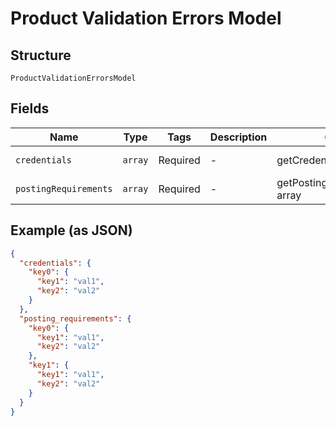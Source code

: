 
# Product Validation Errors Model

## Structure

`ProductValidationErrorsModel`

## Fields

| Name | Type | Tags | Description | Getter | Setter |
|  --- | --- | --- | --- | --- | --- |
| `credentials` | `array` | Required | - | getCredentials(): array | setCredentials(array credentials): void |
| `postingRequirements` | `array` | Required | - | getPostingRequirements(): array | setPostingRequirements(array postingRequirements): void |

## Example (as JSON)

```json
{
  "credentials": {
    "key0": {
      "key1": "val1",
      "key2": "val2"
    }
  },
  "posting_requirements": {
    "key0": {
      "key1": "val1",
      "key2": "val2"
    },
    "key1": {
      "key1": "val1",
      "key2": "val2"
    }
  }
}
```

